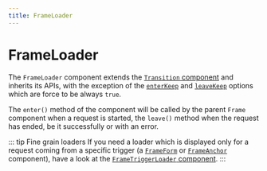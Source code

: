 ```yaml
---
title: FrameLoader
---
```


# FrameLoader

The `FrameLoader` component extends the [`Transition` component](/components/Transition/) and inherits its APIs, with the exception of the [`enterKeep`](/components/Transition/js-api.md#enterkeep) and [`leaveKeep`](/components/Transition/js-api.md#/components/Transition/js-api.md#enterkeep) options which are force to be always `true`.

The `enter()` method of the component will be called by the parent `Frame` component when a request is started, the `leave()` method when the request has ended, be it successfully or with an error.

::: tip Fine grain loaders
If you need a loader which is displayed only for a request coming from a specific trigger (a [`FrameForm`](./frame-form.md) or [`FrameAnchor`](./frame-anchor.md) component), have a look at the [`FrameTriggerLoader` component](./frame-trigger-loader.md).
:::
